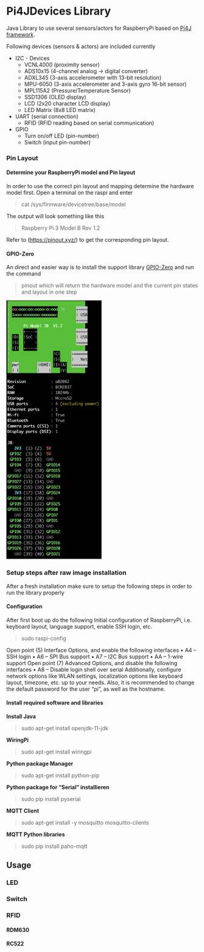 # Pi4JDevices Library
Java Library to use several sensors/actors for RaspberryPi based on [Pi4J framework](https://pi4j.com/1.2/index.html).

Following devices (sensors & actors) are included currently
* I2C - Devices
  * VCNL4000    (proximity sensor)
  * ADS10x15    (4-channel analog -> digital converter)
  * ADXL345     (3-axis accelerometer with 13-bit resolution) 
  * MPU-6050    (3-axis accelerometer and 3-axis gyro 16-bit sensor)
  * MPL115A2    (Pressure/Temperature Sensor)
  * SSD1306     (OLED display)
  * LCD         (2x20 character LCD display)
  * LED Matrix  (8x8 LED matrix)
* UART (serial connection)
  * RFID        (RFID reading based on serial communication)
* GPIO
  * Turn on/off LED (pin-number)
  * Switch      (input pin-number)
  
### Pin Layout
#### Determine your RaspberryPi model and Pin layout
In order to use the correct pin layout and mapping determine the hardware model first.
Open a terminal on the raspi and enter
> cat /sys/firmware/devicetree/base/model

The output will look something like this
> Raspberry Pi 3 Model B Rev 1.2

Refer to (https://pinout.xyz/) to get the corresponding pin layout.

#### GPIO-Zero
An direct and easier way is to install the support library [GPIO-Zero](https://gpiozero.readthedocs.io/en/stable/installing.html)
and run the command
> pinout
which will return the hardware model and the current pin states and layout in one step
<img src="./resources/pinlayout_sample.png" alt="gpiozero pin layout result" width="250"/>

### Setup steps after raw image installation
After a fresh installation make sure to setup the following steps in order to run the library properly
#### Configuration
After first boot up do the following Initial configuration of RaspberryPi, i.e. keyboard layout, language support, enable SSH login, etc.
> sudo raspi-config

Open point (5) Interface Options, and enable the following interfaces
•	A4 – SSH login
•	A6 – SPI Bus support
•	A7 – I2C Bus support
•	AA – 1-wire support
Open point (7) Advanced Options, and disable the following interfaces
•	A8 – Disable login shell over serial
Additionally, configure network options like WLAN settings, localization options like keyboard layout, timezone, etc. up to your needs.
Also, it is recommended to change the default password for the user “pi”, as well as the hostname.

#### Install required software and libraries

__Install Java__
> sudo apt-get install openjdk-11-jdk

__WiringPi__
> sudo apt-get install wiringpi

__Python package Manager__
> sudo apt-get install python-pip

__Python package for “Serial” installieren__
>sudo pip install pyserial

__MQTT Client__
> sudo apt-get install -y mosquitto mosquitto-clients

__MQTT Python libraries__
> sudo pip install paho-mqtt

## Usage
### LED

### Switch
### RFID
#### RDM630
#### RC522



